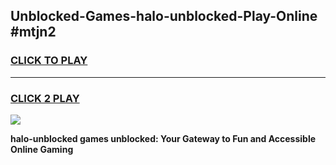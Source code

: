 
## Unblocked-Games-halo-unblocked-Play-Online #mtjn2
<h3>
<a href="https://news.freeplayer.one?title=halo-unblocked&ref=3">CLICK TO PLAY</a></h3>
<hr>

<h3>
<a href="https://news.freeplayer.one?title=halo-unblocked&ref=3">CLICK 2 PLAY</a>
  
</h3>

<a href="https://news.freeplayer.one?title=halo-unblocked&ref=3"><img src="https://clearcache.store/games.png"></a>


**halo-unblocked games unblocked: Your Gateway to Fun and Accessible Online Gaming**
